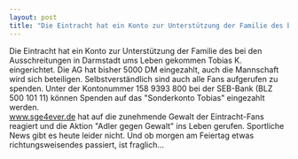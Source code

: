 ```yaml
---
layout: post
title: "Die Eintracht hat ein Konto zur Unterstützung der Familie des bei den Ausschreitungen in Darmstadt ums Leben gekommen Tobias K."
---
```


Die Eintracht hat ein Konto zur Unterstützung der Familie des bei den Ausschreitungen in Darmstadt ums Leben gekommen Tobias K. eingerichtet. Die AG hat bisher 5000 DM eingezahlt, auch die Mannschaft wird sich beteiligen. Selbstverständlich sind auch alle Fans aufgerufen zu spenden. Unter der Kontonummer 158 9393 800 bei der SEB-Bank (BLZ 500 101 11) können Spenden auf das "Sonderkonto Tobias" eingezahlt werden.  
www.sge4ever.de hat auf die zunehmende Gewalt der Eintracht-Fans reagiert und die Aktion "Adler gegen Gewalt" ins Leben gerufen. Sportliche News gibt es heute leider nicht. Und ob morgen am Feiertag etwas richtungsweisendes passiert, ist fraglich...
